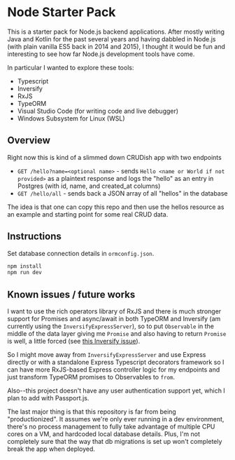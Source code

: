 # Node Starter Pack

This is a starter pack for Node.js backend applications. After mostly writing
Java and Kotlin for the past several years and having dabbled in Node.js (with
plain vanilla ES5 back in 2014 and 2015), I thought it would be fun and
interesting to see how far Node.js development tools have come.

In particular I wanted to explore these tools:

* Typescript
* Inversify
* RxJS
* TypeORM
* Visual Studio Code (for writing code and live debugger)
* Windows Subsystem for Linux (WSL)

## Overview

Right now this is kind of a slimmed down CRUDish app with two endpoints

* `GET /hello?name=<optional name>` - sends `Hello <name or World if not provided>` as a plaintext response and logs the "hello" as an entry in Postgres (with id, name, and created_at columns)
* `GET /hello/all` - sends back a JSON array of all "hellos" in the database

The idea is that one can copy this repo and then use the hellos resource as an example and starting point for some real CRUD data.

## Instructions

Set database connection details in `ormconfig.json`.

```bash
npm install
npm run dev
```

## Known issues / future works

I want to use the rich operators library of RxJS and there is much stronger support for Promises and async/await in both TypeORM and Inversify (am currently using the `InversifyExpressServer`), so to put `Observable` in the middle of the data layer giving me `Promise` and also having to return `Promise` is well, a little forced (see [this Inversify issue](https://github.com/inversify/InversifyJS/issues/1003)).

So I might move away from `InversifyExpressServer` and use Express directly or with a standalone Express Typescript decorators framework so I can have more RxJS-based Express controller logic for my endpoints and just transform TypeORM promises to Observables to `from`.

Also--this project doesn't have any user authentication support yet, which I plan to add with Passport.js.

The last major thing is that this repository is far from being "productionized". It assumes we're only ever running in a dev environment, there's no process management to fully take advantage of multiple CPU cores on a VM, and hardcoded local database details. Plus, I'm not completely sure that the way that db migrations is set up won't completely break the app when deployed.
